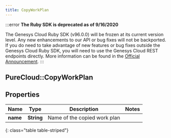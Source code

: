 ```yaml
---
title: CopyWorkPlan
---
```


:::error
**The Ruby SDK is deprecated as of 9/16/2020**

The Genesys Cloud Ruby SDK (v96.0.0) will be frozen at its current version level. Any new enhancements to our API or bug fixes will not be backported. If you do need to take advantage of new features or bug fixes outside the Genesys Cloud Ruby SDK, you will need to use the Genesys Cloud REST endpoints directly. More information can be found in the [Official Announcement](https://developer.mypurecloud.com/forum/t/announcement-genesys-cloud-ruby-sdk-end-of-life/8850).
:::


## PureCloud::CopyWorkPlan

## Properties

|Name | Type | Description | Notes|
|------------ | ------------- | ------------- | -------------|
| **name** | **String** | Name of the copied work plan | |
{: class="table table-striped"}


